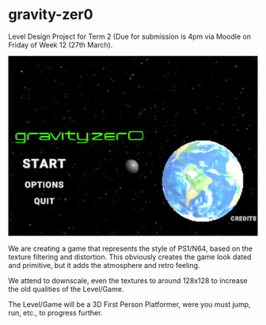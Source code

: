# gravity-zer0
Level Design Project for Term 2 (Due for submission is 4pm via Moodle on Friday of Week 12 (27th March).

![Image of Title](Title.png)

We are creating a game that represents the style of PS1/N64, based on the texture filtering and distortion. 
This obviously creates the game look dated and primitive, but it adds the atmosphere and retro feeling.

We attend to downscale, even the textures to around 128x128 to increase the old qualities of the Level/Game.

The Level/Game will be a 3D First Person Platformer, were you must jump, run, etc., to progress further.
